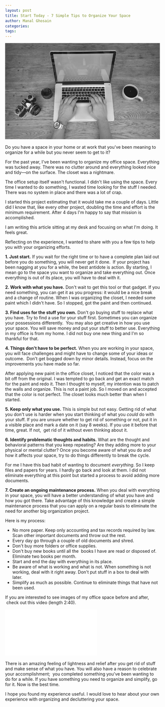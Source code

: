 ```yaml
---
layout: post
title: Start Today - 7 Simple Tips to Organize Your Space 
author: Manal Ghosain
categories:
tags:
---
```


![Work space](/images/work-space.jpg)

Do you have a space in your home or at work that you've been meaning to organize for a while but you never seem to get to it?

For the past year, I've been wanting to organize my office space. Everything was tucked away. There was no clutter around and everything looked nice and tidy—on the surface. The closet was a nightmare. 

The office setup itself wasn't functional. I didn't like using the space. Every time I wanted to do something, I wasted time looking for the stuff I needed. There was no system in place and there was a lot of crap. 

I started this project estimating that it would take me a couple of days. Little did I know that, like every other project, doubling the time and effort is the minimum requirement. After 4 days I'm happy to say that mission is accomplished. 

I am writing this article sitting at my desk and focusing on what I'm doing. It feels great. 

Reflecting on the experience, I wanted to share with you a few tips to help you with your organizing efforts. 

**1. Just start.** If you wait for the right time or to have a complete plan laid out before you do something, you will never get it done.  If your project has been nagging at you for a while, the best antidote is action. By starting, I mean go to the space you want to organize and take everything out. Once everything is out of its place, you will have to deal with it. 

**2. Work with what you have.** Don't wait to get this tool or that gadget. If you need something, you can get it as you progress: it would be a nice break and a change of routine. When I was organizing the closet, I needed some paint which I didn't have. So I stopped, got the paint and then continued. 

**3. Find uses for the stuff you own.** Don't go buying stuff to replace what you have. Try to find a use for your stuff first. Sometimes you can organize your possessions differently.  You may also get creative in how you use your space. You will save money and put your stuff to better use. Everything in my office is from my home. I did not buy one new thing and I'm so thankful for that. 

**4. Things don't have to be perfect.** When you are working in your space, you will face challenges and might have to change some of your ideas or outcome.  Don't get bogged down by minor details. Instead, focus on the improvements you have made so far. 

After applying new paint in the office closet, I noticed that the color was a bit off from the original. I was tempted to go back and get an exact match for the paint and redo it. Then I thought to myself, my intention was to patch the walls and organize. This is not a paint job. So I moved on and accepted that the color is not perfect. The closet looks much better than when I started. 

**5. Keep only what you use.** This is simple but not easy. Getting rid of what you don't use is harder when you start thinking of what you _could_ do with your stuff. If you are unsure whether to get rid of something or not, put it in a visible place and mark a date on it (say 8 weeks). If you use it before that time, great. If not,  get rid of it without even thinking about it. 

**6. Identify problematic thoughts and habits.** What are the thought and behavioral patterns that you keep repeating? Are they adding more to your physical or mental clutter? Once you become aware of what you do and how it affects your space, try to do things differently to break the cycle. 

For me I have this bad habit of wanting to document *everything*. So I keep files and papers for years. I hardly go back and look at them. I did not eliminate everything at this point but started a process to avoid adding more documents. 

**7. Create an ongoing maintenance process.** When you deal with everything in your space, you will have a better understanding of what you have and how you got there. Take advantage of this knowledge and create a simple maintenance process that you can apply on a regular basis to eliminate the need for another big organization project. 

Here is my process: 

  * No more paper. Keep only accounting and tax records required by law. Scan other important documents and throw out the rest.
  * Every day go through a couple of old documents and shred.
  * Don't buy more folders or office supplies.
  * Don't buy new books until all the  books I have are read or disposed of. Eliminate two books per month.
  * Start and end the day with everything in its place.
  * Be aware of what is working and what is not. When something is not working, deal with it right away. Don't put stuff in a box to deal with later.
  * Simplify as much as possible. Continue to eliminate things that have not been used.

If you are interested to see images of my office space before and after,  check out this video (length 2:40).

<iframe width=“640” height=“480” src=“http://www.youtube.com/embed/WJT14Tixr0Y” frameborder=“0”> </iframe>

There is an amazing feeling of lightness and relief after you get rid of stuff and make sense of what you have. You will also have a reason to celebrate your accomplishment;  you completed something you've been wanting to do for a while. If you have something you need to organize and simplify, go for it. Now is the best time. 

I hope you found my experience useful. I would love to hear about your own experience with organizing and decluttering your space.